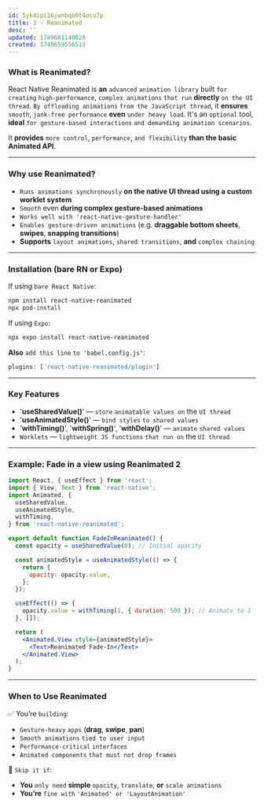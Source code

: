 ```yaml
---
id: 5yk4ipi16jwnbqo9t4ocu7p
title: 3 - Reanimated
desc: ''
updated: 1749661140028
created: 1749659556513
---
```


### What is Reanimated?

React Native Reanimated is **an** `advanced` `animation library` built `for creating` `high-performance`, `complex animations` `that run` **directly** `on the UI thread`. `By offloading animations` `from the JavaScript thread`, it **ensures** `smooth`, `jank-free performance` **even** `under heavy load`. It's an `optional` tool, **ideal** `for gesture-based interactions` `and demanding animation scenarios`.

It **provides** `more control`, `performance`, `and flexibility` **than the basic Animated API**.

---

### Why use Reanimated?

* `Runs animations synchronously` **on the native UI thread using a custom worklet system**
* `Smooth` even **during complex gesture-based animations**
* `Works well with 'react-native-gesture-handler'`
* `Enables gesture-driven animations` (e.g. **draggable bottom sheets**, **swipes**, **snapping transitions**)
* **Supports** `layout animations`, `shared transitions`, **and** `complex chaining`

---

### Installation (bare RN or Expo)

If using `bare React Native`:

```bash
npm install react-native-reanimated
npx pod-install
```

If using `Expo`:

```bash
npx expo install react-native-reanimated
```

**Also** `add this line` `to 'babel.config.js'`:

```js
plugins: ['react-native-reanimated/plugin']
```

---

### Key Features

* '**useSharedValue()**' — `store` `animatable values on` the `UI thread`
* '**useAnimatedStyle()**' — `bind styles` `to shared values`
* '**withTiming()**', '**withSpring()**', '**withDelay()**' — `animate` `shared values`
* `Worklets` — `lightweight JS functions` `that run on` the `UI thread`

---

### Example: Fade in a view using Reanimated 2

```jsx
import React, { useEffect } from 'react';
import { View, Text } from 'react-native';
import Animated, {
  useSharedValue,
  useAnimatedStyle,
  withTiming,
} from 'react-native-reanimated';

export default function FadeInReanimated() {
  const opacity = useSharedValue(0); // Initial opacity

  const animatedStyle = useAnimatedStyle(() => {
    return {
      opacity: opacity.value,
    };
  });

  useEffect(() => {
    opacity.value = withTiming(1, { duration: 500 }); // Animate to 1
  }, []);

  return (
    <Animated.View style={animatedStyle}>
      <Text>Reanimated Fade-In</Text>
    </Animated.View>
  );
}
```

---

### When to Use Reanimated

✅ You’re `building`:

* `Gesture-heavy` `apps` (**drag**, **swipe**, **pan**)
* `Smooth animations` `tied to user input`
* `Performance-critical` `interfaces`
* `Animated components` `that must not drop frames`

🚫 `Skip it if`:

* **You** `only need` **simple** `opacity`, `translate`, **or** `scale animations`
* **You’re** `fine with` `'Animated' or 'LayoutAnimation'`